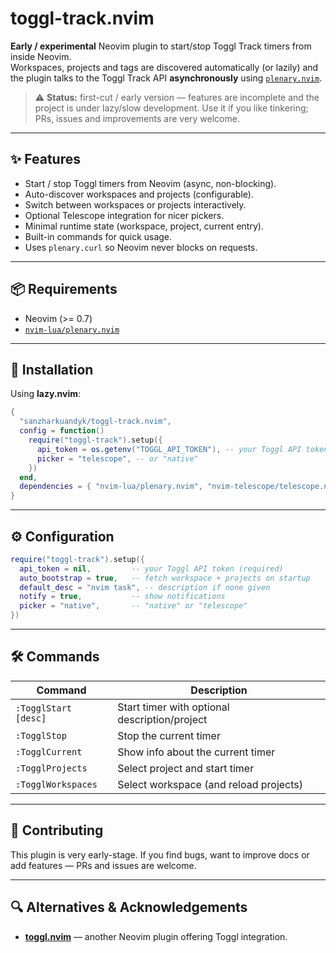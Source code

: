 # toggl-track.nvim

**Early / experimental** Neovim plugin to start/stop Toggl Track timers from inside Neovim.\
Workspaces, projects and tags are discovered automatically (or lazily) and the plugin talks to the Toggl Track API **asynchronously** using [`plenary.nvim`](https://github.com/nvim-lua/plenary.nvim).

> ⚠️ **Status:** first-cut / early version — features are incomplete and the project is under lazy/slow development. Use it if you like tinkering; PRs, issues and improvements are very welcome.

______________________________________________________________________

## ✨ Features

- Start / stop Toggl timers from Neovim (async, non-blocking).
- Auto-discover workspaces and projects (configurable).
- Switch between workspaces or projects interactively.
- Optional Telescope integration for nicer pickers.
- Minimal runtime state (workspace, project, current entry).
- Built-in commands for quick usage.
- Uses `plenary.curl` so Neovim never blocks on requests.

______________________________________________________________________

## 📦 Requirements

- Neovim (>= 0.7)
- [`nvim-lua/plenary.nvim`](https://github.com/nvim-lua/plenary.nvim)

______________________________________________________________________

## 🔧 Installation

Using **lazy.nvim**:

```lua
{
  "sanzharkuandyk/toggl-track.nvim",
  config = function()
    require("toggl-track").setup({
      api_token = os.getenv("TOGGL_API_TOKEN"), -- your Toggl API token
      picker = "telescope", -- or "native"
    })
  end,
  dependencies = { "nvim-lua/plenary.nvim", "nvim-telescope/telescope.nvim" },
}
```

______________________________________________________________________

## ⚙️ Configuration

```lua
require("toggl-track").setup({
  api_token = nil,         -- your Toggl API token (required)
  auto_bootstrap = true,   -- fetch workspace + projects on startup
  default_desc = "nvim task", -- description if none given
  notify = true,           -- show notifications
  picker = "native",       -- "native" or "telescope"
})
```

______________________________________________________________________

## 🛠️ Commands

| Command | Description |
| -------------------- | -------------------------------------------------- |
| `:TogglStart [desc]` | Start timer with optional description/project |
| `:TogglStop` | Stop the current timer |
| `:TogglCurrent` | Show info about the current timer |
| `:TogglProjects` | Select project and start timer |
| `:TogglWorkspaces` | Select workspace (and reload projects) |

______________________________________________________________________

## 🤝 Contributing

This plugin is very early-stage. If you find bugs, want to improve docs or add features — PRs and issues are welcome.

______________________________________________________________________

## 🔍 Alternatives & Acknowledgements

- **[toggl.nvim](https://github.com/williambdean/toggl.nvim)** — another Neovim plugin offering Toggl integration.
